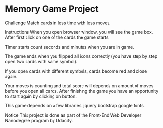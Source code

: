 # Memory Game Project


Challenge
Match cards in less time with less moves.

Instructions
When you open browser window, you will see the game box. After first click on one of the cards the game starts.

Timer starts count seconds and minutes when you are in game.

The game ends when you flipped all icons correctly (you have step by step open two cards with same symbol).

If you open cards with different symbols, cards become red and close again.

Your moves is counting and total score will depends on amount of moves before you open all cards.
After finishing the game you have an opportunity to start again by clicking on button.


This game depends on a few libraries:
jquery
bootstrap
google fonts

Notice
This project is done as part of the Front-End Web Developer Nanodegree program by Udacity.
